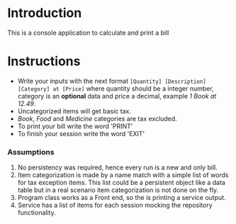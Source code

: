 ﻿# Introduction 
This is a console application to calculate and print a bill

# Instructions
* Write your inputs with the next format ```[Quantity] [Description] [Category] at [Price]``` where quantity should be a integer number, category is an **optional** data and price a decimal, example *1 Book at 12.49*.
* Uncategorized items will get basic tax. 
* *Book*, *Food* and *Medicine* categories are tax excluded. 
* To print your bill write the word 'PRINT'
* To finish your session write the word 'EXIT'

### Assumptions
1. No persistency was required, hence every run is a new and only bill.
2. Item categorization is made by a name match with a simple list of words for tax exception items. This list could be a persistent object like a data table but in a real scenario item categorization is not done on the fly.
3. Program class works as a Front end, so the is printing a service output.
4. Service has a list of items for each session mocking the repository functionality.